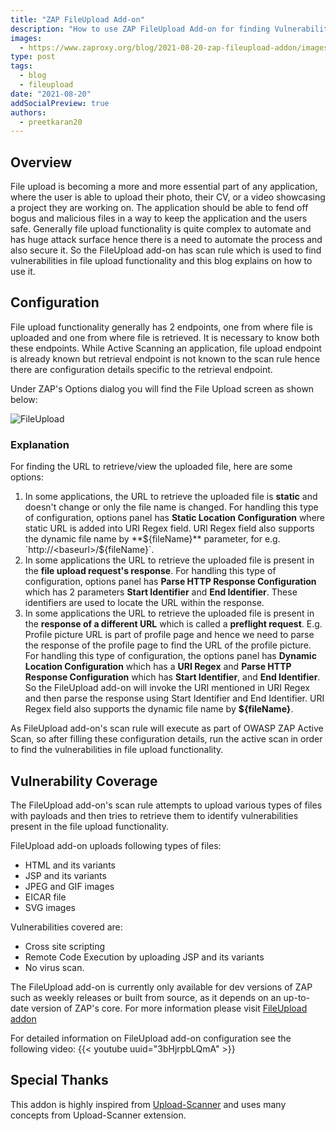 ```yaml
---
title: "ZAP FileUpload Add-on"
description: "How to use ZAP FileUpload Add-on for finding Vulnerabilities in file upload functionality"
images:
  - https://www.zaproxy.org/blog/2021-08-20-zap-fileupload-addon/images/fileupload-options-panel.png
type: post
tags:
  - blog
  - fileupload
date: "2021-08-20"
addSocialPreview: true
authors:
  - preetkaran20
---
```


## Overview

File upload is becoming a more and more essential part of any application, where the user is able to upload their photo, their CV, or a video showcasing a project they are working on. The application should be able to fend off bogus and malicious files in a way to keep the application and the users safe. Generally file upload functionality is quite complex to automate and has huge attack surface hence there is a need to automate the process and also secure it. So the FileUpload add-on has scan rule which is used to find vulnerabilities in file upload functionality and this blog explains on how to use it.

## Configuration

File upload functionality generally has 2 endpoints, one from where file is uploaded and one from where file is retrieved. It is necessary to know both these endpoints. While Active Scanning an application, file upload endpoint is already known but retrieval endpoint is not known to the scan rule hence there are configuration details specific to the retrieval endpoint.

Under ZAP's Options dialog you will find the File Upload screen as shown below:

![FileUpload](./images/fileupload-options-panel.png)

### Explanation

For finding the URL to retrieve/view the uploaded file, here are some options:

1. In some applications, the URL to retrieve the uploaded file is **static** and doesn't change or only the file name is changed. For handling this type of configuration, options panel has **Static Location Configuration** where static URL is added into URI Regex field. URI Regex field also supports the dynamic file name by **${fileName}** parameter, for e.g. `http://<baseurl>/${fileName}`.
2. In some applications the URL to retrieve the uploaded file is present in the **file upload request's response**. For handling this type of configuration, options panel has **Parse HTTP Response Configuration** which has 2 parameters **Start Identifier** and **End Identifier**. These identifiers are used to locate the URL within the response.
3. In some applications the URL to retrieve the uploaded file is present in the **response of a different URL** which is called a **preflight request**. E.g. Profile picture URL is part of profile page and hence we need to parse the response of the profile page to find the URL of the profile picture. For handling this type of configuration, the options panel has **Dynamic Location Configuration** which has a **URI Regex** and **Parse HTTP Response Configuration** which has **Start Identifier**, and **End Identifier**. So the FileUpload add-on will invoke the URI mentioned in URI Regex and then parse the response using Start Identifier and End Identifier. URI Regex field also supports the dynamic file name by **${fileName}**.

As FileUpload add-on's scan rule will execute as part of OWASP ZAP Active Scan, so after filling these configuration details, run the active scan in order to find the vulnerabilities in file upload functionality.

## Vulnerability Coverage

The FileUpload add-on's scan rule attempts to upload various types of files with payloads and then tries to retrieve them to identify vulnerabilities present in the file upload functionality.

FileUpload add-on uploads following types of files:

- HTML and its variants
- JSP and its variants
- JPEG and GIF images
- EICAR file
- SVG images

Vulnerabilities covered are:

- Cross site scripting
- Remote Code Execution by uploading JSP and its variants
- No virus scan.

The FileUpload add-on is currently only available for dev versions of ZAP such as weekly releases or built from source, as it depends on an up-to-date version of ZAP's core.
For more information please visit [FileUpload addon](https://github.com/SasanLabs/owasp-zap-fileupload-addon)

For detailed information on FileUpload add-on configuration see the following video: {{< youtube uuid="3bHjrpbLQmA" >}}

## Special Thanks

This addon is highly inspired from [Upload-Scanner](https://github.com/portswigger/upload-scanner) and uses many concepts from Upload-Scanner extension.

